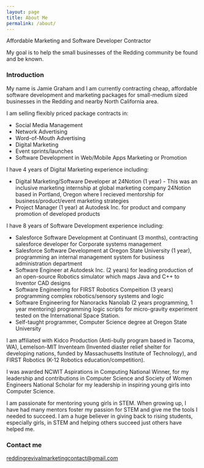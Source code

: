 ```yaml
---
layout: page
title: About Me
permalink: /about/
---
```


Affordable Marketing and Software Developer Contractor

My goal is to help the small businesses of the Redding community be found and be known.

### Introduction

My name is Jamie Graham and I am currently contracting cheap, affordable software development and marketing packages for small-medium sized businesses in the Redding and nearby North California area.

I am selling flexibly priced package contracts in:
- Social Media Management
- Network Advertising
- Word-of-Mouth Advertising
- Digital Marketing
- Event sprints/launches
- Software Development in Web/Mobile Apps Marketing or Promotion

I have 4 years of Digital Marketing experience including:
- Digital Marketing/Software Developer at 24Notion (1 year) - This was an inclusive marketing internship at global marketing company 24Notion based in Portland, Oregon where I recieved mentorship for business/product/event marketing strategies
- Project Manager (1 year) at Autodesk Inc. for product and company promotion of developed products

I have 8 years of Software Development experience including:
- Salesforce Software Development at Continuant (3 months), contracting salesforce developer for Corporate systems management
- Salesforce Software Development at Oregon State University (1 year), programming an internal management system for business administration department
- Software Engineer at Autodesk Inc. (2 years) for leading production of an open-source Robotics simulator which maps Java and C++ to Inventor CAD designs
- Software Engineering for FIRST Robotics Compeition (3 years) programming complex robotics/sensory systems and logic
- Software Engineering for Nanoracks Nanolab (2 years programming, 1 year mentoring) programming logic scripts for micro-gravity experiment tested on the International Space Station. 
- Self-taught programmer, Computer Science degree at Oregon State University

I am affiliated with Kidco Production (Anti-bully program based in Tacoma, WA), Lemelson-MIT Inventeam (Invented diaster relief shelter for developing nations, funded by Massachusetts Institute of Technology), and FIRST Robotics (K-12 Robotics education/competition).

I was awarded NCWIT Aspirations in Computing National Winner, for my leadership and contributions in Computer Science and Society of Women Engineers National Scholar for my leadership in inspiring young girls into Computer Science.

I am passionate for mentoring young girls in STEM. When growing up, I have had many mentors foster my passion for STEM and give me the tools I needed to succeed. I am a huge believer in giving back to rising students, especially girls, in STEM and helping others succeed just others have helped me. 


### Contact me

[reddingrevivalmarketingcontact@gmail.com](mailto:reddingrevivalmarketingcontact@gmail.com)